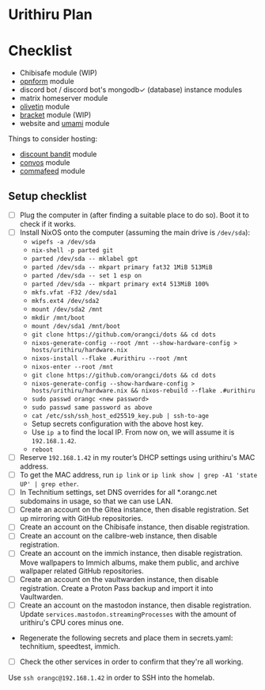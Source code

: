 # Urithiru Plan

# Checklist
- Chibisafe module (WIP)
- [opnform](https://opnform.com/) module
- discord bot / discord bot's mongodb✓ (database) instance modules
- matrix homeserver module
- [olivetin](https://www.olivetin.app) module
- [bracket](https://docs.bracketapp.nl/) module (WIP)
- website and [umami](https://umami.is) module

Things to consider hosting:
- [discount bandit](https://discount-bandit.cybrarist.com/) module
- [convos](https://convos.chat) module
- [commafeed](https://github.com/Athou/commafeed) module

## Setup checklist
- [ ] Plug the computer in (after finding a suitable place to do so). Boot it to check if it works.
- [ ] Install NixOS onto the computer (assuming the main drive is `/dev/sda`):
    - `wipefs -a /dev/sda`
    - `nix-shell -p parted git`
    - `parted /dev/sda -- mklabel gpt`
    - `parted /dev/sda -- mkpart primary fat32 1MiB 513MiB`
    - `parted /dev/sda -- set 1 esp on`
    - `parted /dev/sda -- mkpart primary ext4 513MiB 100%`
    - `mkfs.vfat -F32 /dev/sda1`
    - `mkfs.ext4 /dev/sda2`
    - `mount /dev/sda2 /mnt`
    - `mkdir /mnt/boot`
    - `mount /dev/sda1 /mnt/boot`
    - `git clone https://github.com/orangci/dots && cd dots`
    - `nixos-generate-config --root /mnt --show-hardware-config > hosts/urithiru/hardware.nix`
    - `nixos-install --flake .#urithiru --root /mnt`
    - `nixos-enter --root /mnt`
    - `git clone https://github.com/orangci/dots && cd dots`
    - `nixos-generate-config --show-hardware-config > hosts/urithiru/hardware.nix && nixos-rebuild --flake .#urithiru`
    - `sudo passwd orangc <new password>`
    - `sudo passwd same password as above`
    - `cat /etc/ssh/ssh_host_ed25519_key.pub | ssh-to-age`
    - Setup secrets configuration with the above host key.
    - Use `ip a` to find the local IP. From now on, we will assume it is `192.168.1.42`.
    - `reboot`
- [ ] Reserve `192.168.1.42` in my router’s DHCP settings using urithiru's MAC address.
- [ ] To get the MAC address, run `ip link` or `ip link show | grep -A1 'state UP' | grep ether`.
- [ ] In Technitium settings, set DNS overrides for all *.orangc.net subdomains in usage, so that we can use LAN.
- [ ] Create an account on the Gitea instance, then disable registration. Set up mirroring with GitHub repositories.
- [ ] Create an account on the Chibisafe instance, then disable registration.
- [ ] Create an account on the calibre-web instance, then disable registration.
- [ ] Create an account on the immich instance, then disable registration. Move wallpapers to Immich albums, make them public, and archive wallpaper related GitHub repositories.
- [ ] Create an account on the vaultwarden instance, then disable registration. Create a Proton Pass backup and import it into Vaultwarden.
- [ ] Create an account on the mastodon instance, then disable registration. Update `services.mastodon.streamingProcesses` with the amount of urithiru's CPU cores minus one.
- Regenerate the following secrets and place them in secrets.yaml: technitium, speedtest, immich.
- [ ] Check the other services in order to confirm that they're all working.
<!-- - [ ] Create a backup of of Juniper and move it into `/var/lib/minecraft`. Enable `modules.server.minecraft.juniper.enable`. -->

Use `ssh orangc@192.168.1.42` in order to SSH into the homelab.
